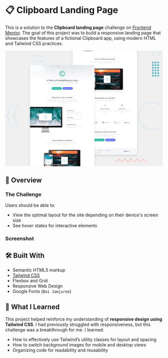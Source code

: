 # 📋 Clipboard Landing Page

This is a solution to the **Clipboard landing page** challenge on [Frontend Mentor](https://www.frontendmentor.io). The goal of this project was to build a responsive landing page that showcases the features of a fictional Clipboard app, using modern HTML and Tailwind CSS practices.

![Design preview](./preview.jpg)

## 🚀 Overview

### The Challenge

Users should be able to:

- View the optimal layout for the site depending on their device's screen size
- See hover states for interactive elements

### Screenshot



## 🛠️ Built With

- Semantic HTML5 markup
- [Tailwind CSS](https://tailwindcss.com/)
- Flexbox and Grid
- Responsive Web Design
- Google Fonts (`Bai Jamjuree`)

## 🎯 What I Learned

This project helped reinforce my understanding of **responsive design using Tailwind CSS**. I had previously struggled with responsiveness, but this challenge was a breakthrough for me. I learned:

- How to effectively use Tailwind’s utility classes for layout and spacing
- How to switch background images for mobile and desktop views
- Organizing code for readability and reusability



